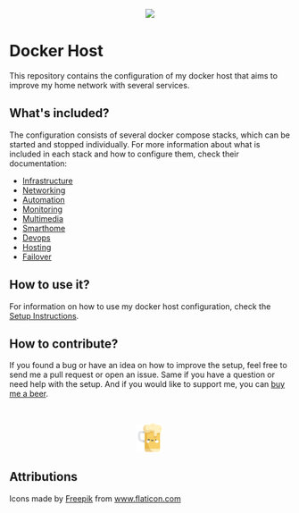 <p align="center">
    <img width="25%" src="./logo.svg">
</p>

# Docker Host

This repository contains the configuration of my docker host that aims to improve my home network with several services.

## What's included?

The configuration consists of several docker compose stacks, which can be started and stopped individually. For more information about what is included in each stack and how to configure them, check their documentation:

- [Infrastructure](infrastructure)
- [Networking](networking)
- [Automation](automation)
- [Monitoring](monitoring)
- [Multimedia](multimedia)
- [Smarthome](smarthome)
- [Devops](devops)
- [Hosting](hosting)
- [Failover](failover)

## How to use it?

For information on how to use my docker host configuration, check the [Setup Instructions](setup).

## How to contribute?

If you found a bug or have an idea on how to improve the setup, feel free to send me a pull request or open an issue. Same if you have a question or need help with the setup. And if you would like to support me, you can [buy me a beer](https://www.buymeacoffee.com/raeffs).

</br>
<p align="center">
    <a href="https://www.buymeacoffee.com/raeffs">
        <img width="10%" src="./beer.svg">
    </a>
</p>

## Attributions

Icons made by <a href="http://www.freepik.com/" title="Freepik">Freepik</a> from <a href="https://www.flaticon.com/" title="Flaticon">www.flaticon.com</a>
